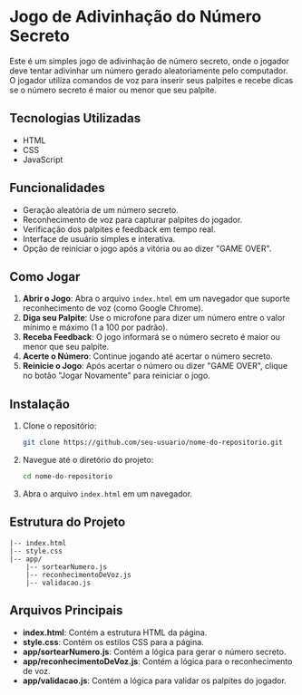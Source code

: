 # Jogo de Adivinhação do Número Secreto

Este é um simples jogo de adivinhação de número secreto, onde o jogador deve tentar adivinhar um número gerado aleatoriamente pelo computador. O jogador utiliza comandos de voz para inserir seus palpites e recebe dicas se o número secreto é maior ou menor que seu palpite.

## Tecnologias Utilizadas

- HTML
- CSS
- JavaScript

## Funcionalidades

- Geração aleatória de um número secreto.
- Reconhecimento de voz para capturar palpites do jogador.
- Verificação dos palpites e feedback em tempo real.
- Interface de usuário simples e interativa.
- Opção de reiniciar o jogo após a vitória ou ao dizer "GAME OVER".

## Como Jogar

1. **Abrir o Jogo**: Abra o arquivo `index.html` em um navegador que suporte reconhecimento de voz (como Google Chrome).
2. **Diga seu Palpite**: Use o microfone para dizer um número entre o valor mínimo e máximo (1 a 100 por padrão).
3. **Receba Feedback**: O jogo informará se o número secreto é maior ou menor que seu palpite.
4. **Acerte o Número**: Continue jogando até acertar o número secreto.
5. **Reinicie o Jogo**: Após acertar o número ou dizer "GAME OVER", clique no botão "Jogar Novamente" para reiniciar o jogo.

## Instalação

1. Clone o repositório:
    ```sh
    git clone https://github.com/seu-usuario/nome-do-repositorio.git
    ```
2. Navegue até o diretório do projeto:
    ```sh
    cd nome-do-repositorio
    ```
3. Abra o arquivo `index.html` em um navegador.

## Estrutura do Projeto

```plaintext
|-- index.html
|-- style.css
|-- app/
    |-- sortearNumero.js
    |-- reconhecimentoDeVoz.js
    |-- validacao.js
```

## Arquivos Principais

- **index.html**: Contém a estrutura HTML da página.
- **style.css**: Contém os estilos CSS para a página.
- **app/sortearNumero.js**: Contém a lógica para gerar o número secreto.
- **app/reconhecimentoDeVoz.js**: Contém a lógica para o reconhecimento de voz.
- **app/validacao.js**: Contém a lógica para validar os palpites do jogador.
